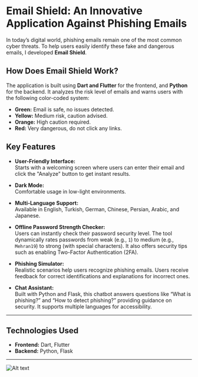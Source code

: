 # Email Shield: An Innovative Application Against Phishing Emails

In today’s digital world, phishing emails remain one of the most common cyber threats. To help users easily identify these fake and dangerous emails, I developed **Email Shield**.

## How Does Email Shield Work?

The application is built using **Dart and Flutter** for the frontend, and **Python** for the backend. It analyzes the risk level of emails and warns users with the following color-coded system:

- **Green:** Email is safe, no issues detected.
- **Yellow:** Medium risk, caution advised.
- **Orange:** High caution required.
- **Red:** Very dangerous, do not click any links.

## Key Features

- **User-Friendly Interface:**  
  Starts with a welcoming screen where users can enter their email and click the "Analyze" button to get instant results.

- **Dark Mode:**  
  Comfortable usage in low-light environments.

- **Multi-Language Support:**  
  Available in English, Turkish, German, Chinese, Persian, Arabic, and Japanese.

- **Offline Password Strength Checker:**  
  Users can instantly check their password security level. The tool dynamically rates passwords from weak (e.g., `1`) to medium (e.g., `Mehran19`) to strong (with special characters). It also offers security tips such as enabling Two-Factor Authentication (2FA).

- **Phishing Simulator:**  
  Realistic scenarios help users recognize phishing emails. Users receive feedback for correct identifications and explanations for incorrect ones.

- **Chat Assistant:**  
  Built with Python and Flask, this chatbot answers questions like “What is phishing?” and “How to detect phishing?” providing guidance on security. It supports multiple languages for accessibility.

---

## Technologies Used

- **Frontend:** Dart, Flutter  
- **Backend:** Python, Flask  

---
![Alt text](relative-or-absolute-image-path-or-URL)

